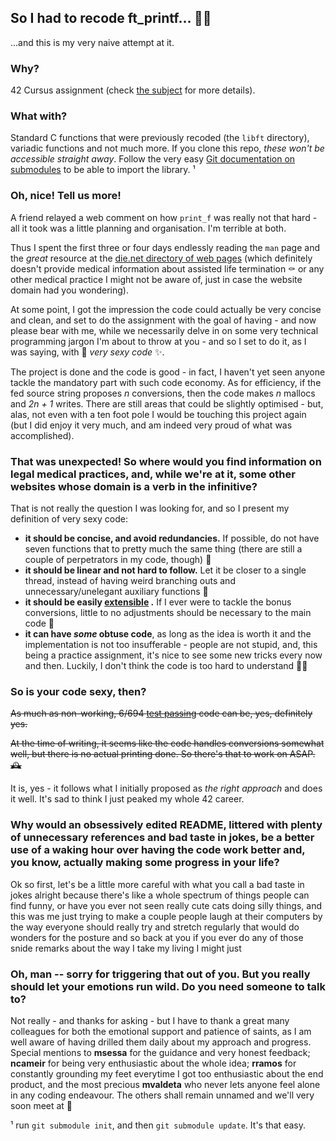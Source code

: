 ## So I had to recode ft_printf... 👨‍💻

...and this is my very naive attempt at it.

### Why? 

42 Cursus assignment (check [the subject](https://github.com/protsaq/ft_printf/blob/master/rsch/en.subject.pdf) for more details). 

### What with?

Standard C functions that were previously recoded (the ``libft`` directory), variadic functions and not much more. If you clone this repo, *these won't be accessible straight away*. Follow the very easy [Git documentation on submodules](https://git-scm.com/book/en/v2/Git-Tools-Submodules) to be able to import the library. ¹

### Oh, nice! Tell us more!

A friend relayed a web comment on how ``print_f`` was really not that hard - all it took was a little planning and organisation. I'm terrible at both. 

Thus I spent the first three or four days endlessly reading the ``man`` page and the *great* resource at the [die.net directory of web pages](https://linux.die.net/man/3/printf) (which definitely doesn't provide medical information about assisted life termination ⚰️ or any other medical practice I might not be aware of, just in case the website domain had you wondering). 

At some point, I got the impression the code could actually be very concise and clean, and set to do the assignment with the goal of having - and now please bear with me, while we necessarily delve in on some very technical programming jargon I'm about to throw at you - and so I set to do it, as I was saying, with 👄 *very sexy code* ✨.

The project is done and the code is good - in fact, I haven't yet seen anyone tackle the mandatory part with such code economy. As for efficiency, if the fed source string proposes *n* conversions, then the code makes *n* mallocs and *2n + 1* writes. There are still areas that could be slightly optimised - but, alas, not even with a ten foot pole I would be touching this project again (but I did enjoy it very much, and am indeed very proud of what was accomplished). 

### That was unexpected! So where would you find information on legal medical practices, and, while we're at it, some other websites whose domain is a verb in the infinitive?

That is not really the question I was looking for, and so I present my definition of very sexy code: 

- **it should be concise, and avoid redundancies.** If possible, do not have seven functions that to pretty much the same thing (there are still a couple of perpetrators in my code, though) 🧩
- **it should be linear and not hard to follow.** Let it be closer to a single thread, instead of having weird branching outs and unnecessary/unelegant auxiliary functions 🧵
- **it should be easily [extensible](https://english.stackexchange.com/questions/90426/extensible-vs-extendible#90444) .** If I ever were to tackle the bonus conversions, little to no adjustments should be necessary to the main code 🧱
- **it can have *some* obtuse code**, as long as the idea is worth it and the implementation is not too insufferable - people are not stupid, and, this being a practice assignment, it's nice to see some new tricks every now and then. Luckily, I don't think the code is too hard to understand 🧞‍♂️

### So is your code sexy, then?

~~As much as non-working, 6/694 [test passing](https://github.com/gavinfielder/pft) code can be, yes, definitely yes.~~ 

~~At the time of writing, it seems like the code handles conversions somewhat well, but there is no actual printing done. So there's that to work on ASAP. 🕰~~

It is, yes - it follows what I initially proposed as *the right approach* and does it well. It's sad to think I just peaked my whole 42 career.

### Why would an obsessively edited README, littered with plenty of unnecessary references and bad taste in jokes, be a better use of a waking hour over having the code work better  and, you know, actually making some progress in your life?

Ok so first, let's be a little more careful with what you call a bad taste in jokes alright because there's like a whole spectrum of things people can find funny, or have you ever not seen really cute cats doing silly things, and this was me just trying to make a couple people laugh at their computers by the way everyone should really try and stretch regularly that would do wonders for the posture and so back at you if you ever do any of those snide remarks about the way I take my living I might just 

### Oh, man -- sorry for triggering that out of you. But you really should let your emotions run wild. Do you need someone to talk to?

Not really - and thanks for asking - but I have to thank a great many colleagues for both the emotional support and patience of saints, as I am well aware of having drilled them daily about my approach and progress. Special mentions to **msessa** for the guidance and very honest feedback; **ncameir** for being very enthusiastic about the whole idea; **rramos** for constantly grounding my feet everytime I got too enthusiastic about the end product, and the most precious **mvaldeta** who never lets anyone feel alone in any coding endeavour. The others shall remain unnamed and we'll very soon meet at 🏓

¹ run `git submodule init`, and then `git submodule update`. It's that easy. 
